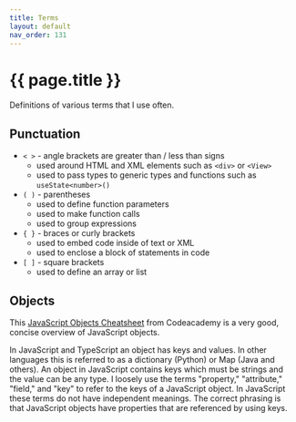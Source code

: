```yaml
---
title: Terms
layout: default
nav_order: 131
---
```


# {{ page.title }}

Definitions of various terms that I use often.

## Punctuation

- `< >` - angle brackets are greater than / less than signs
    - used around HTML and XML elements such as `<div>` or `<View>`
    - used to pass types to generic types and functions such as
      `useState<number>()`
- `( )` - parentheses
    - used to define function parameters
    - used to make function calls
    - used to group expressions
- `{ }` - braces or curly brackets
    - used to embed code inside of text or XML
    - used to enclose a block of statements in code
- `[ ]` - square brackets
    - used to define an array or list

## Objects

This
[JavaScript Objects Cheatsheet](https://www.codecademy.com/learn/game-dev-learn-javascript-objects/modules/game-dev-learn-javascript-objects/cheatsheet)
from Codeacademy is a very good, concise overview of JavaScript objects.

In JavaScript and TypeScript an object has keys and values. In other languages
this is referred to as a dictionary (Python) or Map (Java and others). An object
in JavaScript contains keys which must be strings and the value can be any type.
I loosely use the terms "property," "attribute," "field," and "key" to refer to
the keys of a JavaScript object. In JavaScript these terms do not have
independent meanings. The correct phrasing is that JavaScript objects have
properties that are referenced by using keys.



